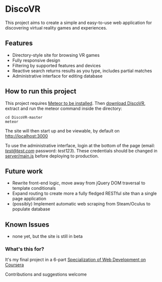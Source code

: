 ﻿# DiscoVR

This project aims to create a simple and easy-to-use web application for discovering virtual reality games and experiences.

## Features

* Directory-style site for browsing VR games
* Fully responsive design
* Filtering by supported features and devices
* Reactive search returns results as you type, includes partial matches
* Administrative interface for editing database

## How to run this project

This project requires [Meteor to be installed](https://www.meteor.com/install). Then [download DiscoVR](https://github.com/Jann3/DiscoVR/archive/master.zip), extract and run the meteor command inside the directory:

```
cd DiscoVR-master
meteor
```

The site will then start up and be viewable, by default on [http://localhost:3000](http://localhost:3000)

To use the administrative interface, login at the bottom of the page (email: *test@test.com* password: *test123*).
These credentials should be changed in [server/main.js](https://github.com/Jann3/DiscoVR/blob/master/server/main.js) before deploying to production.

## Future work

* Rewrite front-end logic, move away from jQuery DOM traversal to template conditionals
* Expand routing to create more a fully fledged RESTful site than a single page application
* (possibly) Implement automatic web scraping from Steam/Oculus to populate database

## Known Issues

* none yet, but the site is still in beta

### What's this for?
It's my final project in a 6-part [Specialization of Web Development on Coursera](https://www.coursera.org/specializations/website-development)

Contributions and suggestions welcome